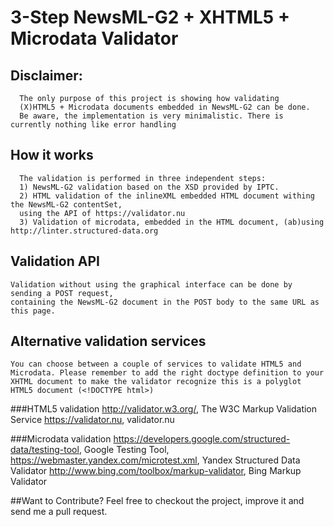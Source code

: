 # 3-Step NewsML-G2 + XHTML5 + Microdata Validator
## Disclaimer:
      The only purpose of this project is showing how validating
      (X)HTML5 + Microdata documents embedded in NewsML-G2 can be done.
      Be aware, the implementation is very minimalistic. There is currently nothing like error handling
            
## How it works
      The validation is performed in three independent steps:
      1) NewsML-G2 validation based on the XSD provided by IPTC.
      2) HTML validation of the inlineXML embedded HTML document withing the NewsML-G2 contentSet,
      using the API of https://validator.nu
      3) Validation of microdata, embedded in the HTML document, (ab)using  http://linter.structured-data.org

## Validation API
    Validation without using the graphical interface can be done by sending a POST request,
    containing the NewsML-G2 document in the POST body to the same URL as this page.

## Alternative validation services
    You can choose between a couple of services to validate HTML5 and Microdata. Please remember to add the right doctype definition to your XHTML document to make the validator recognize this is a polyglot HTML5 document (<!DOCTYPE html>)

###HTML5 validation
      http://validator.w3.org/, The W3C Markup Validation Service
      https://validator.nu, validator.nu

###Microdata validation
      https://developers.google.com/structured-data/testing-tool, Google Testing Tool,
      https://webmaster.yandex.com/microtest.xml, Yandex Structured Data Validator
      http://www.bing.com/toolbox/markup-validator, Bing Markup Validator
    
##Want to Contribute?
    Feel free to checkout the project, improve it and send me a pull request.
